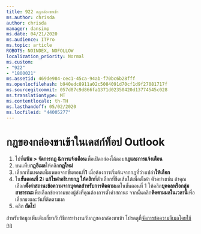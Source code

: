 ```yaml
---
title: 922 กฎกล่องขาเข้า
ms.author: chrisda
author: chrisda
manager: dansimp
ms.date: 04/21/2020
ms.audience: ITPro
ms.topic: article
ROBOTS: NOINDEX, NOFOLLOW
localization_priority: Normal
ms.custom:
- "922"
- "1800021"
ms.assetid: 469de984-cec1-45ca-94ab-f70bc6b28fff
ms.openlocfilehash: b940edc8911a02c5084091d70cf1d9f27081717f
ms.sourcegitcommit: 057d87c9d866fa1371d02350420d13774545c028
ms.translationtype: MT
ms.contentlocale: th-TH
ms.lasthandoff: 05/02/2020
ms.locfileid: "44005277"
---
```

# <a name="inbox-rules-in-outlook-desktop"></a>กฎของกล่องขาเข้าในเดสก์ท็อป Outlook

1. ไปที่**แฟ้ม > จัดการกฎ &การแจ้งเตือน**เพื่อเปิดกล่องโต้ตอบ**กฎและการแจ้งเตือน**
2. บนแท็บ**กฎอีเมล**ให้คลิก**กฎใหม่**
3. เลือกเท็มเพลตเท็มเพลตจากขั้นตอนที่**1** เมื่อต้องการเริ่มต้นจากกฎที่ว่างเปล่า**ให้เลือก**
4. ใน**ขั้นตอนที่ 2: แก้ไขคําอธิบายกฎ ให้คลิก**ที่ตัวเลือกที่ขีดเส้นใต้เพื่อตั้งค่า ตัวอย่างเช่น ถ้าคุณเลือก**ตั้งค่าสถานะข้อความจากบุคคลสําหรับการติดตาม**ผลในขั้นตอนที่ 1 ให้คลิก**บุคคลหรือกลุ่มสาธารณะ**เพื่อเลือกข้อความของผู้ส่งที่คุณต้องการตั้งค่าสถานะ จากนั้นคลิก**ติดตามผลในเวลานี้**เพื่อเลือกธงและวันที่ติดตามผล
5. คลิก **ถัดไป**

สําหรับข้อมูลเพิ่มเติมเกี่ยวกับวิธีการทํางานกับกฎของกล่องขาเข้า โปรดดูที่[จัดการข้อความอีเมลโดยใช้กฎ](https://support.office.com/article/manage-email-messages-by-using-rules-c24f5dea-9465-4df4-ad17-a50704d66c59)
